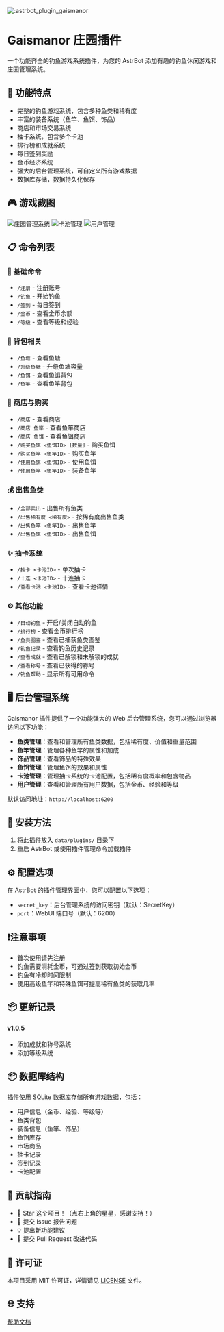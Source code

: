 ![:astrbot_plugin_gaismanor](https://count.getloli.com/@:astrbot_plugin_gaismanor?theme=capoo-1)

# Gaismanor 庄园插件

一个功能齐全的钓鱼游戏系统插件，为您的 AstrBot 添加有趣的钓鱼休闲游戏和庄园管理系统。

## 🎣 功能特点

- 完整的钓鱼游戏系统，包含多种鱼类和稀有度
- 丰富的装备系统（鱼竿、鱼饵、饰品）
- 商店和市场交易系统
- 抽卡系统，包含多个卡池
- 排行榜和成就系统
- 每日签到奖励
- 金币经济系统
- 强大的后台管理系统，可自定义所有游戏数据
- 数据库存储，数据持久化保存

## 🎮 游戏截图

![庄园管理系统](https://github.com/user-attachments/assets/4dd1a179-967f-4cb9-82a5-ca3754b80bb0)
![卡池管理](https://github.com/user-attachments/assets/c80550e6-86a2-4373-b593-a7e2a8d0ab6b)
![用户管理](https://github.com/user-attachments/assets/b7fd24bc-c0fe-4cee-9431-41b38af665e6)

## 📋 命令列表

### 🌟 基础命令
- `/注册` - 注册账号
- `/钓鱼` - 开始钓鱼
- `/签到` - 每日签到
- `/金币` - 查看金币余额
- `/等级` - 查看等级和经验

### 🎒 背包相关
- `/鱼塘` - 查看鱼塘
- `/升级鱼塘` - 升级鱼塘容量
- `/鱼饵` - 查看鱼饵背包
- `/鱼竿` - 查看鱼竿背包

### 🛒 商店与购买
- `/商店` - 查看商店
- `/商店 鱼竿` - 查看鱼竿商店
- `/商店 鱼饵` - 查看鱼饵商店
- `/购买鱼饵 <鱼饵ID> [数量]` - 购买鱼饵
- `/购买鱼竿 <鱼竿ID>` - 购买鱼竿
- `/使用鱼饵 <鱼饵ID>` - 使用鱼饵
- `/使用鱼竿 <鱼竿ID>` - 装备鱼竿

### 💰 出售鱼类
- `/全部卖出` - 出售所有鱼类
- `/出售稀有度 <稀有度>` - 按稀有度出售鱼类
- `/出售鱼竿 <鱼竿ID>` - 出售鱼竿
- `/出售鱼饵 <鱼饵ID>` - 出售鱼饵

### ✨ 抽卡系统
- `/抽卡 <卡池ID>` - 单次抽卡
- `/十连 <卡池ID>` - 十连抽卡
- `/查看卡池 <卡池ID>` - 查看卡池详情

### ⚙️ 其他功能
- `/自动钓鱼` - 开启/关闭自动钓鱼
- `/排行榜` - 查看金币排行榜
- `/鱼类图鉴` - 查看已捕获鱼类图鉴
- `/钓鱼记录` - 查看钓鱼历史记录
- `/查看成就` - 查看已解锁和未解锁的成就
- `/查看称号` - 查看已获得的称号
- `/钓鱼帮助` - 显示所有可用命令

## 🖥️ 后台管理系统

Gaismanor 插件提供了一个功能强大的 Web 后台管理系统，您可以通过浏览器访问以下功能：

- **鱼类管理**：查看和管理所有鱼类数据，包括稀有度、价值和重量范围
- **鱼竿管理**：管理各种鱼竿的属性和加成
- **饰品管理**：查看饰品的特殊效果
- **鱼饵管理**：管理鱼饵的效果和属性
- **卡池管理**：管理抽卡系统的卡池配置，包括稀有度概率和包含物品
- **用户管理**：查看和管理所有用户数据，包括金币、经验和等级

默认访问地址：`http://localhost:6200`

## 🔧 安装方法

1. 将此插件放入 `data/plugins/` 目录下
2. 重启 AstrBot 或使用插件管理命令加载插件

## ⚙️ 配置选项

在 AstrBot 的插件管理界面中，您可以配置以下选项：

- `secret_key`：后台管理系统的访问密钥（默认：SecretKey）
- `port`：WebUI 端口号（默认：6200）

## ❗注意事项

- 首次使用请先注册
- 钓鱼需要消耗金币，可通过签到获取初始金币
- 钓鱼有冷却时间限制
- 使用高级鱼竿和特殊鱼饵可提高稀有鱼类的获取几率

## 📦 更新记录

#### v1.0.5
- 添加成就和称号系统
- 添加等级系统


## 📦 数据库结构

插件使用 SQLite 数据库存储所有游戏数据，包括：
- 用户信息（金币、经验、等级等）
- 鱼类背包
- 装备信息（鱼竿、饰品）
- 鱼饵库存
- 市场商品
- 抽卡记录
- 签到记录
- 卡池配置

## 👥 贡献指南

- 🌟 Star 这个项目！（点右上角的星星，感谢支持！）
- 🐛 提交 Issue 报告问题
- 💡 提出新功能建议
- 🔧 提交 Pull Request 改进代码

## 📄 许可证

本项目采用 MIT 许可证，详情请见 [LICENSE](LICENSE) 文件。

## 🌐 支持

[帮助文档](https://astrbot.app)